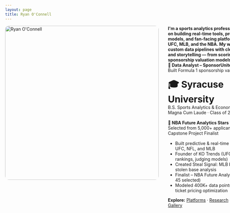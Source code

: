 ```yaml
---
layout: page
title: Ryan O'Connell
---
```



<div style="display: flex; align-items: flex-start; gap: 30px; flex-wrap: nowrap;">

  <div style="flex: 0 0 auto;">
    <img src="/assets/images/headshot_photoshopped.png" alt="Ryan O'Connell" style="width: 500px; height: auto; border-radius: 12px;" />
  </div>

  <div style="flex: 1; min-width: 300px;">
    <p style="margin: 0; font-weight: bold;">I'm a sports analytics professional focused on building real-time tools, predictive models, and fan-facing platforms across UFC, MLB, and the NBA. My work blends custom data pipelines with clean design and storytelling — from scoring engines to sponsorship valuation models./p><br/>
    <p style="margin: 0; font-weight: bold;">💼 Data Analyst – SponsorUnited</p>
    <p style="margin: 0 0 16px 0;">Built Formula 1 sponsorship valuation model</p>
    <p style="margin: 0; font-weight: bold; font-size: 30;">🎓 Syracuse University</p>
    <p style="margin: 0;">B.S. Sports Analytics & Economics</p>
    <p style="margin: 0 0 16px 0;">Magna Cum Laude · Class of 2024</p>
    <p style="margin: 0; font-weight: bold;">🏀 NBA Future Analytics Stars Program</p>
    <p style="margin: 0 0 16px 0;">Selected from 5,000+ applicants<br/>
    Capstone Project Finalist</p>
    <ul style="margin-top: 0;">
      <li>Built predictive & real-time tools across UFC, NFL, and MLB</li>
      <li>Founder of KO Trends (UFC scoring, rankings, judging models)</li>
      <li>Created Steal Signal: MLB bot for live stolen base analysis</li>
      <li>Finalist – NBA Future Analytics Stars (1 of 45 selected)</li>
      <li>Modeled 400K+ data points for NBA ticket pricing optimization</li>
    </ul>
    <p><strong>Explore:</strong> <a href="/platforms">Platforms</a> · <a href="/research">Research</a> · <a href="/resume">Resume</a> · <a href="/gallery">Gallery</a></p>
  </div>

</div>

